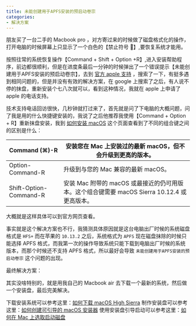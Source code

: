 ```yaml
---
title: 未能创建用于APFS安装的预启动卷宗
categories:
- 解决方案
---
```


朋友买了一台二手的 Macbook pro ，对方寄过来的时候做了磁盘格式化的操作，打开电脑的时候屏幕上只显示了一个白色的【禁止符号 🚫】,要恢复系统才能用。

按照往常的系统恢复操作【Command + Shift + Option +R】,进入安装帮助程序，前边都很顺利，但是在进度条最后一分钟的时候弹出了一个错误提示【未能创建用于APFS安装的预启动卷宗】，去到 [官方 apple 支持](https://support.apple.com/zh-cn) ，搜索了一下，有挺多遇到相同问题的，但是并没有有效的解决方案，在 google 上搜索了之后，有人说不停的抹盘，重新安装个七八次就可以，看到这种情况，我就在 apple 上申请了 apple 的电话支持。

技术支持电话回访很快，几秒钟就打过来了，首先就是问了下电脑的大概问题，问了我是用的什么快捷键安装的，我说了之后他推荐我使用【Command + Option + R】重新抹盘安装，我到 [如何安装 macOS](https://support.apple.com/zh-cn/HT204904) 这个页面查看到了不同的组合键之间的区别是什么：

|Command (⌘)-R|安装您在 Mac 上安装过的最新 macOS，但不会升级到更高的版本。|
|-|-|
|Option-Command-R|升级到与您的 Mac 兼容的最新 macOS。|
|Shift-Option-Command-R|安装 Mac 附带的 macOS 或最接近的仍可用版本。这个组合键需要 macOS Sierra 10.12.4 或更高版本。|

大概就是这样具体可以到官方网页查看。

事实就是这个解决方案也不行，我猜测具体原因就是这台电脑出厂时候的系统磁盘格式是 `HFS+` 而在苹果的 `10.13.2` 之后，系统格式为 `APFS` 现在磁盘抹除的时候只能选择 APFS 格式，而我第一次的操作导致系统只能下载到电脑出厂时候的系统版本，而那个时候还不支持 APFS 格式，所以最好会导致 `未能创建用于APFS安装的预启动卷宗` 这个问题的出现。

最终解决方案：

其实没啥特别的，就是用我自己的 Macbook air 去下载一个最新的系统，然后做一个安装盘，最后完美解决。

下载安装系统可以参考这里：[如何下载 macOS High Sierra](https://support.apple.com/zh-cn/HT201475)
制作安装盘可以参考这里：[如何创建可引导的 macOS 安装器](https://support.apple.com/zh-cn/HT201372)
使用安装盘引导启动可以参考这里：[如何在 Mac 上选取启动磁盘](https://support.apple.com/zh-cn/HT202796)